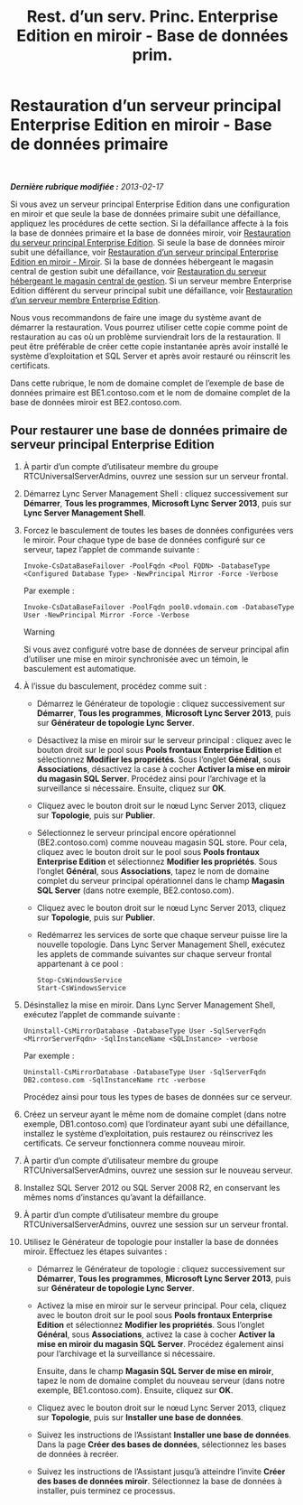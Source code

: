 ﻿---
title: "Rest. d’un serv. Princ. Enterprise Edition en miroir - Base de données prim."
TOCtitle: "Rest. d’un serv. Princ. Enterprise Edition en miroir - Base de données prim."
ms:assetid: bc555b46-70c5-4eee-ae91-e195df238293
ms:mtpsurl: https://technet.microsoft.com/fr-fr/library/JJ945648(v=OCS.15)
ms:contentKeyID: 53095513
ms.date: 05/20/2016
mtps_version: v=OCS.15
ms.translationtype: HT
---

# Restauration d’un serveur principal Enterprise Edition en miroir - Base de données primaire

 

_**Dernière rubrique modifiée :** 2013-02-17_

Si vous avez un serveur principal Enterprise Edition dans une configuration en miroir et que seule la base de données primaire subit une défaillance, appliquez les procédures de cette section. Si la défaillance affecte à la fois la base de données primaire et la base de données miroir, voir [Restauration du serveur principal Enterprise Edition](lync-server-2013-restoring-an-enterprise-edition-back-end-server.md). Si seule la base de données miroir subit une défaillance, voir [Restauration d’un serveur principal Enterprise Edition en miroir - Miroir](lync-server-2013-restoring-a-mirrored-enterprise-edition-back-end-server-mirror.md). Si la base de données hébergeant le magasin central de gestion subit une défaillance, voir [Restauration du serveur hébergeant le magasin central de gestion](lync-server-2013-restoring-the-server-hosting-the-central-management-store.md). Si un serveur membre Enterprise Edition différent du serveur principal subit une défaillance, voir [Restauration d’un serveur membre Enterprise Edition](lync-server-2013-restoring-an-enterprise-edition-member-server.md).

Nous vous recommandons de faire une image du système avant de démarrer la restauration. Vous pourrez utiliser cette copie comme point de restauration au cas où un problème surviendrait lors de la restauration. Il peut être préférable de créer cette copie instantanée après avoir installé le système d’exploitation et SQL Server et après avoir restauré ou réinscrit les certificats.

Dans cette rubrique, le nom de domaine complet de l’exemple de base de données primaire est BE1.contoso.com et le nom de domaine complet de la base de données miroir est BE2.contoso.com.

## Pour restaurer une base de données primaire de serveur principal Enterprise Edition

1.  À partir d’un compte d’utilisateur membre du groupe RTCUniversalServerAdmins, ouvrez une session sur un serveur frontal.

2.  Démarrez Lync Server Management Shell : cliquez successivement sur **Démarrer**, **Tous les programmes**, **Microsoft Lync Server 2013**, puis sur **Lync Server Management Shell**.

3.  Forcez le basculement de toutes les bases de données configurées vers le miroir. Pour chaque type de base de données configuré sur ce serveur, tapez l’applet de commande suivante :
    
        Invoke-CsDataBaseFailover -PoolFqdn <Pool FQDN> -DatabaseType <Configured Database Type> -NewPrincipal Mirror -Force -Verbose
    
    Par exemple :
    
        Invoke-CsDataBaseFailover -PoolFqdn pool0.vdomain.com -DatabaseType User -NewPrincipal Mirror -Force -Verbose
    
    > [!WARNING]  
    > Si vous avez configuré votre base de données de serveur principal afin d’utiliser une mise en miroir synchronisée avec un témoin, le basculement est automatique.

4.  À l’issue du basculement, procédez comme suit :
    
      - Démarrez le Générateur de topologie : cliquez successivement sur **Démarrer**, **Tous les programmes**, **Microsoft Lync Server 2013**, puis sur **Générateur de topologie Lync Server**.
    
      - Désactivez la mise en miroir sur le serveur principal : cliquez avec le bouton droit sur le pool sous **Pools frontaux Enterprise Edition** et sélectionnez **Modifier les propriétés**. Sous l’onglet **Général**, sous **Associations**, désactivez la case à cocher **Activer la mise en miroir du magasin SQL Server**. Procédez ainsi pour l’archivage et la surveillance si nécessaire. Ensuite, cliquez sur **OK**.
    
      - Cliquez avec le bouton droit sur le nœud Lync Server 2013, cliquez sur **Topologie**, puis sur **Publier**.
    
      - Sélectionnez le serveur principal encore opérationnel (BE2.contoso.com) comme nouveau magasin SQL store. Pour cela, cliquez avec le bouton droit sur le pool sous **Pools frontaux Enterprise Edition** et sélectionnez **Modifier les propriétés**. Sous l’onglet **Général**, sous **Associations**, tapez le nom de domaine complet du serveur principal opérationnel dans le champ **Magasin SQL Server** (dans notre exemple, BE2.contoso.com).
    
      - Cliquez avec le bouton droit sur le nœud Lync Server 2013, cliquez sur **Topologie**, puis sur **Publier**.
    
      - Redémarrez les services de sorte que chaque serveur puisse lire la nouvelle topologie. Dans Lync Server Management Shell, exécutez les applets de commande suivantes sur chaque serveur frontal appartenant à ce pool :
        
            Stop-CsWindowsService
            Start-CsWindowsService

5.  Désinstallez la mise en miroir. Dans Lync Server Management Shell, exécutez l’applet de commande suivante :
    
        Uninstall-CsMirrorDatabase -DatabaseType User -SqlServerFqdn <MirrorServerFqdn> -SqlInstanceName <SQLInstance> -verbose
    
    Par exemple :
    
        Uninstall-CsMirrorDatabase -DatabaseType User -SqlServerFqdn DB2.contoso.com -SqlInstanceName rtc -verbose
    
    Procédez ainsi pour tous les types de bases de données sur ce serveur.

6.  Créez un serveur ayant le même nom de domaine complet (dans notre exemple, DB1.contoso.com) que l’ordinateur ayant subi une défaillance, installez le système d’exploitation, puis restaurez ou réinscrivez les certificats. Ce serveur fonctionnera comme nouveau miroir.

7.  À partir d’un compte d’utilisateur membre du groupe RTCUniversalServerAdmins, ouvrez une session sur le nouveau serveur.

8.  Installez SQL Server 2012 ou SQL Server 2008 R2, en conservant les mêmes noms d’instances qu’avant la défaillance.

9.  À partir d’un compte d’utilisateur membre du groupe RTCUniversalServerAdmins, ouvrez une session sur un serveur frontal.

10. Utilisez le Générateur de topologie pour installer la base de données miroir. Effectuez les étapes suivantes :
    
      - Démarrez le Générateur de topologie : cliquez successivement sur **Démarrer**, **Tous les programmes**, **Microsoft Lync Server 2013**, puis sur **Générateur de topologie Lync Server**.
    
      - Activez la mise en miroir sur le serveur principal. Pour cela, cliquez avec le bouton droit sur le pool sous **Pools frontaux Enterprise Edition** et sélectionnez **Modifier les propriétés**. Sous l’onglet **Général**, sous **Associations**, activez la case à cocher **Activer la mise en miroir du magasin SQL Server**. Procédez également ainsi pour l’archivage et la surveillance si nécessaire.
        
        Ensuite, dans le champ **Magasin SQL Server de mise en miroir**, tapez le nom de domaine complet du nouveau serveur (dans notre exemple, BE1.contoso.com). Ensuite, cliquez sur **OK**.
    
      - Cliquez avec le bouton droit sur le nœud Lync Server 2013, cliquez sur **Topologie**, puis sur **Installer une base de données**.
    
      - Suivez les instructions de l’Assistant **Installer une base de données**. Dans la page **Créer des bases de données**, sélectionnez les bases de données à recréer.
    
      - Suivez les instructions de l’Assistant jusqu’à atteindre l’invite **Créer des bases de données miroir**. Sélectionnez la base de données à installer, puis terminez ce processus.


